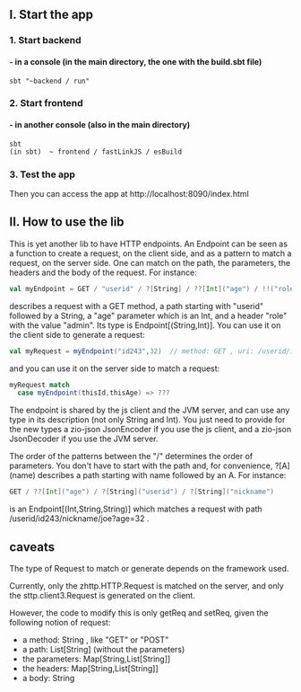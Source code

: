 ## I. Start the app

### 1. Start backend

#### - in a console (in the main directory, the one with the build.sbt file)

```shell
sbt "~backend / run"
```

### 2. Start frontend

#### - in another console (also in the main directory)

```shell
sbt
(in sbt)  ~ frontend / fastLinkJS / esBuild
```

### 3. Test the app

Then you can access the app at http://localhost:8090/index.html

## II. How to use the lib
This is yet another lib to have HTTP endpoints. An Endpoint can be seen as a function to create a request, on the client side, and as a pattern to match a request, on the server side.
One can match on the path, the parameters, the headers and the body of the request. For instance:
```scala
val myEndpoint = GET / "userid" / ?[String] / ??[Int]("age") / !!("role","admin")
```
describes a request with a GET method, a path starting with "userid" followed by a String, a "age" parameter which is an Int,
and a header "role" with the value "admin". Its type is Endpoint[(String,Int)].
You can use it on the client side to generate a request:
```scala
val myRequest = myEndpoint("id243",32)  // method: GET , uri: /userid/id243?age=32 , header: role=admin
```
and you can use it on the server side to match a request:
```scala
myRequest match
  case myEndpoint(thisId,thisAge) => ???
```
The endpoint is shared by the js client and the JVM server, and can use any type in its description (not only String and Int). You just need to provide for the new types a zio-json JsonEncoder if you use the js client,  and a zio-json JsonDecoder if you use the JVM server.

The order of the patterns between the "/" determines the order of parameters. You don't have to start with the path and, for convenience, ?\[A\](name) describes a path starting with name followed by an A. For instance:
```scala
GET / ??[Int]("age") / ?[String]("userid") / ?[String]("nickname")
```
is an Endpoint\[(Int,String,String)\] which matches a request with path /userid/id243/nickname/joe?age=32 .

## caveats
The type of Request to match or generate depends on the framework used.

Currently, only the zhttp.HTTP.Request is matched on the server, and only the sttp.client3.Request is generated on the client.

However, the code to modify this is only getReq and setReq, given the following notion of request:
* a method: String , like "GET" or "POST"
* a path: List[String] (without the parameters)
* the parameters: Map[String,List[String]]
* the headers: Map[String,List[String]]
* a body: String



